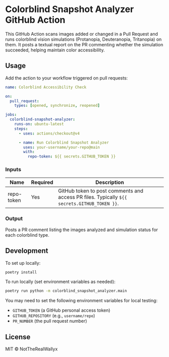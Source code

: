 # Colorblind Snapshot Analyzer GitHub Action

This GitHub Action scans images added or changed in a Pull Request and runs colorblind vision simulations (Protanopia, Deuteranopia, Tritanopia) on them. It posts a textual report on the PR commenting whether the simulation succeeded, helping maintain color accessibility.

## Usage

Add the action to your workflow triggered on pull requests:

```yaml
name: Colorblind Accessibility Check

on:
  pull_request:
    types: [opened, synchronize, reopened]

jobs:
  colorblind-snapshot-analyzer:
    runs-on: ubuntu-latest
    steps:
      - uses: actions/checkout@v4

      - name: Run Colorblind Snapshot Analyzer
        uses: your-username/your-repo@main
        with:
          repo-token: ${{ secrets.GITHUB_TOKEN }}
```

### Inputs

| Name       | Required | Description                                                                                 |
| ---------- | -------- | ------------------------------------------------------------------------------------------- |
| repo-token | Yes      | GitHub token to post comments and access PR files. Typically `${{ secrets.GITHUB_TOKEN }}`. |

### Output

Posts a PR comment listing the images analyzed and simulation status for each colorblind type.

## Development

To set up locally:

```bash
poetry install
```

To run locally (set environment variables as needed):

```bash
poetry run python -m colorblind_snapshot_analyzer.main
```

You may need to set the following environment variables for local testing:

- `GITHUB_TOKEN` (a GitHub personal access token)
- `GITHUB_REPOSITORY` (e.g., `username/repo`)
- `PR_NUMBER` (the pull request number)

## License

MIT © NotTheRealWallyx
